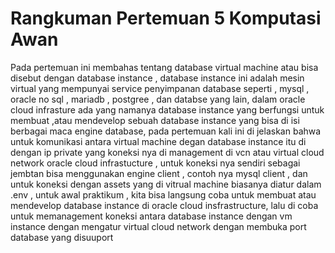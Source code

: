 # Rangkuman Pertemuan 5 Komputasi Awan
Pada pertemuan ini membahas tentang database virtual machine atau bisa disebut dengan database instance , database instance ini adalah mesin virtual yang mempunyai service penyimpanan database seperti , mysql , oracle no sql , mariadb , postgree , dan databse yang lain, dalam oracle cloud infrasture ada yang namanya database instance yang berfungsi untuk membuat ,atau mendevelop sebuah database instance yang bisa di isi berbagai maca engine database, pada pertemuan kali ini di jelaskan bahwa untuk komunikasi antara virtual machine degan database instance itu di dengan ip private yang koneksi nya di management di vcn atau virtual cloud network oracle cloud infrastucture , untuk koneksi nya sendiri sebagai jembtan bisa menggunakan engine client , contoh nya mysql client , dan untuk koneksi dengan assets yang di vitrual machine biasanya diatur dalam .env , untuk awal praktikum , kita bisa langsung coba untuk membuat atau mendevelop database instance di oracle cloud insfrastructure, lalu di coba untuk memanagement koneksi antara database instance dengan vm instance dengan mengatur virtual cloud network dengan membuka port database yang disuuport 
